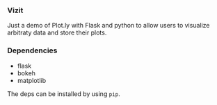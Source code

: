 ### Vizit

Just a demo of Plot.ly with Flask and python to allow users to visualize arbitraty data and store their plots.

### Dependencies

- flask
- bokeh
- matplotlib

The deps can be installed by using `pip`.
 
